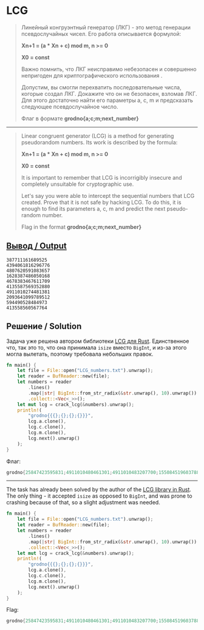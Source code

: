# LCG

> Линейный конгруэнтный генератор (ЛКГ) - это метод генерации псевдослучайных чисел. Его работа описывается формулой:
>
> **Xn+1 = (a * Xn + c) mod m, n >= 0**
>
> **X0 = const**
>
> Важно помнить, что ЛКГ неисправимо небезопасен и совершенно непригоден для криптографического использования .
>
> Допустим, вы смогли перехватить последовательные числа, когорые создал ЛКГ. Докажите что он не безопасен, взломав ЛКГ. Для этого достаточно найти его параметры a, c, m и предсказать следующее псевдослучайное число.
>
> Флаг в формате **grodno{a;c;m;next_number}**

---

> Linear congruent generator (LCG) is a method for generating pseudorandom numbers. Its work is described by the formula:
>
> **Xn+1 = (a * Xn + c) mod m, n >= 0**
>
> **X0 = const**
>
> It is important to remember that LCG is incorrigibly insecure and completely unsuitable for cryptographic use.
>
> Let's say you were able to intercept the sequential numbers that LCG created. Prove that it is not safe by hacking LCG. To do this, it is enough to find its parameters a, c, m and predict the next pseudo-random number.
>
> Flag in the format **grodno{a;c;m;next_number}**

## [Вывод / Output](LCG_numbers.txt)

```plain
387711161689525
4394061816296776
4807620591083657
1628387486050168
4678383467611709
4135587569352880
4911010274481381
2093641099789512
594490528484973
413558560567764
```

## Решение / Solution

Задача уже решена автором библиотеки [LCG для Rust](https://crates.io/crates/lcg-tools).
Единственное что, так это то, что она принимала `isize` вместо `BigInt`, и из-за этого могла
вылетать, поэтому требовала небольших правок.

```rust
fn main() {
    let file = File::open("LCG_numbers.txt").unwrap();
    let reader = BufReader::new(file);
    let numbers = reader
        .lines()
        .map(|str| BigInt::from_str_radix(&str.unwrap(), 10).unwrap())
        .collect::<Vec<_>>();
    let mut lcg = crack_lcg(&numbers).unwrap();
    println!(
        "grodno{{{};{};{};{}}}",
        lcg.a.clone(),
        lcg.c.clone(),
        lcg.m.clone(),
        lcg.next().unwrap()
    );
}
```

Флаг:

```rust
grodno{25847423595831;4911010480461301;4911010483207700;1550845196037885}
```

---

The task has already been solved by the author of the
[LCG library in Rust](https://crates.io/crates/lcg-tools). The only thing - it accepted `isize` as
opposed to `BigInt`, and was prone to crashing because of that, so a slight adjustment was needed.

```rust
fn main() {
    let file = File::open("LCG_numbers.txt").unwrap();
    let reader = BufReader::new(file);
    let numbers = reader
        .lines()
        .map(|str| BigInt::from_str_radix(&str.unwrap(), 10).unwrap())
        .collect::<Vec<_>>();
    let mut lcg = crack_lcg(&numbers).unwrap();
    println!(
        "grodno{{{};{};{};{}}}",
        lcg.a.clone(),
        lcg.c.clone(),
        lcg.m.clone(),
        lcg.next().unwrap()
    );
}
```

Flag:

```rust
grodno{25847423595831;4911010480461301;4911010483207700;1550845196037885}
```

